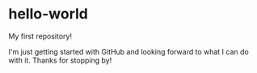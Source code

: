 # hello-world
My first repository!

I'm just getting started with GitHub and looking forward to what I can do with it.
Thanks for stopping by!
